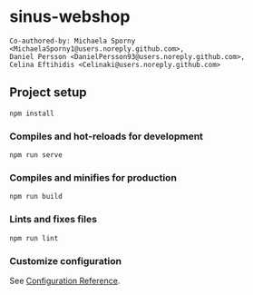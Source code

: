 # sinus-webshop
```
Co-authored-by: Michaela Sporny <MichaelaSporny1@users.noreply.github.com>, 
Daniel Persson <DanielPersson93@users.noreply.github.com>, 
Celina Eftihidis <Celinaki@users.noreply.github.com>

```
## Project setup
```
npm install
```

### Compiles and hot-reloads for development
```
npm run serve
```

### Compiles and minifies for production
```
npm run build
```

### Lints and fixes files
```
npm run lint
```

### Customize configuration
See [Configuration Reference](https://cli.vuejs.org/config/).
